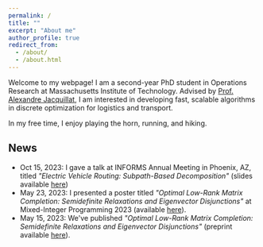 ```yaml
---
permalink: /
title: ""
excerpt: "About me"
author_profile: true
redirect_from: 
  - /about/
  - /about.html
---
```


Welcome to my webpage! I am a second-year PhD student in Operations Research at Massachusetts Institute of Technology. Advised by [Prof. Alexandre Jacquillat](https://mitsloan.mit.edu/faculty/directory/alexandre-jacquillat), I am interested in developing fast, scalable algorithms in discrete optimization for logistics and transport.

In my free time, I enjoy playing the horn, running, and hiking.

## News

- Oct 15, 2023: I gave a talk at INFORMS Annual Meeting in Phoenix, AZ, titled *"Electric Vehicle Routing: Subpath-Based Decomposition"* (slides available [here](https://sean-lo.github.io/files/evrp_informs_20231015.pdf))
- May 23, 2023: I presented a poster titled *"Optimal Low-Rank Matrix Completion: Semidefinite Relaxations and Eigenvector Disjunctions"* at Mixed-Integer Programming 2023 (available [here](https://sean-lo.github.io/files/olrmc_poster_20230515.pdf)).
- May 15, 2023: We've published *"Optimal Low-Rank Matrix Completion: Semidefinite Relaxations and Eigenvector Disjunctions"* (preprint available [here](https://optimization-online.org/2023/05/optimal-low-rank-matrix-completion-semidefinite-relaxations-and-eigenvector-disjunctions/)).